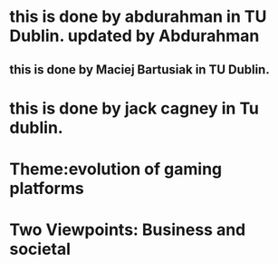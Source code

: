 # this is done by abdurahman in TU Dublin. updated by Abdurahman
## this is done by Maciej Bartusiak in TU Dublin.
# this is done by jack cagney in Tu dublin.

# Theme:evolution of gaming platforms
 # Two Viewpoints: Business and societal